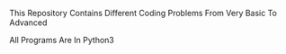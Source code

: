 This Repository Contains Different Coding Problems From Very Basic To Advanced


All Programs Are In Python3
